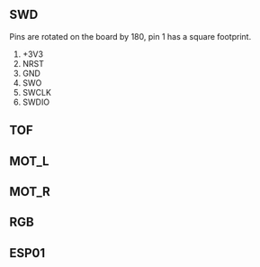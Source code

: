 ## SWD

Pins are rotated on the board by 180, pin 1 has a square footprint.

  1. +3V3
  2. NRST
  3. GND
  4. SWO
  5. SWCLK
  6. SWDIO
  
## TOF

## MOT_L

## MOT_R

## RGB

## ESP01
